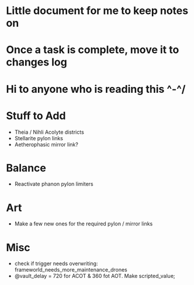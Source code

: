 # Little document for me to keep notes on
# Once a task is complete, move it to changes log

# Hi to anyone who is reading this \^-^/

# Stuff to Add
 * Theia / Nihli Acolyte districts
 * Stellarite pylon links
 * Aetherophasic mirror link?

# Balance
 * Reactivate phanon pylon limiters

# Art
 * Make a few new ones for the required pylon / mirror links

# Misc
 * check if trigger needs overwriting: frameworld_needs_more_maintenance_drones
 * @vault_delay = 720 for ACOT & 360 fot AOT. Make scripted_value;